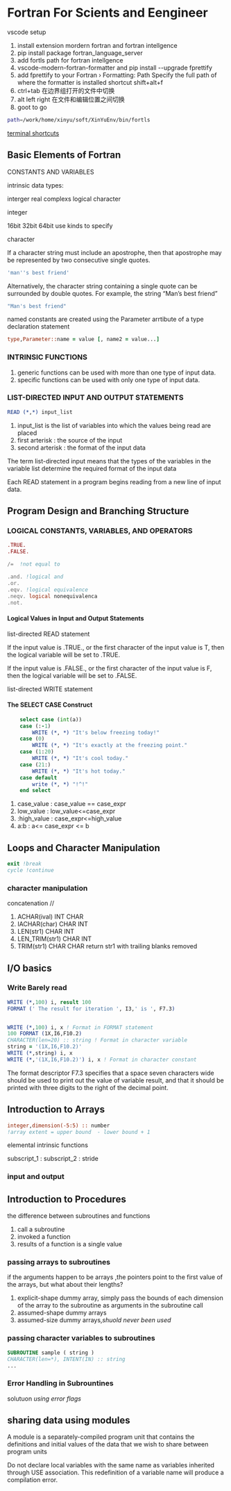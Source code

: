 # Fortran For Scients and Eengineer

vscode setup

1. install extension mordern fortran and fortran intellgence
2. pip install package fortran_language_server
3. add fortls path  for  fortran intellgence
4. vscode-modern-fortran-formatter and pip install --upgrade fprettify
5. add fprettify to your Fortran › Formatting: Path Specify the full path of where the formatter is installed shortcut shift+alt+f
6. ctrl+tab 在边界组打开的文件中切换
7. alt left right 在文件和编辑位置之间切换
8. goot to go

```bash
path=/work/home/xinyu/soft/XinYuEnv/bin/fortls
```

[terminal shortcuts](https://blog.csdn.net/chenh297/article/details/80076437)

## Basic Elements of Fortran

CONSTANTS AND VARIABLES

intrinsic data types:

interger real complexs logical character

integer

16bit 32bit 64bit use kinds to specify

character

If a character string must include an apostrophe, then that apostrophe may be represented by two consecutive single quotes.

```fortran
'man''s best friend'
```

Alternatively, the character string containing a single quote can be surrounded by double quotes. For example, the string “Man’s best friend”

```fortran
"Man's best friend"
```

named constants are created using the Parameter arrtibute of a type declaration statement

```fortran
type,Parameter::name = value [, name2 = value...]
```

### INTRINSIC FUNCTIONS

1. generic functions can be used with more than one type of input data.
2. specific functions can be used with only one type of input data.

### LIST-DIRECTED INPUT AND OUTPUT STATEMENTS

```fortran
READ (*,*) input_list
```

1. input_list is the list of variables into which the values being read are placed
2. first arterisk : the source of the input
3. second arterisk : the format of the input data

The term list-directed input means that the types of the variables in the variable list determine the required format of the input data

Each READ statement in a program begins reading from a new line of input data.

## Program Design and Branching Structure

### LOGICAL CONSTANTS, VARIABLES, AND OPERATORS

```fortran
.TRUE.
.FALSE.

/=  !not equal to
```

```fortran
.and. !logical and
.or. 
.eqv. !logical equivalence
.neqv. logical nonequivalenca
.not.
```

#### Logical Values in Input and Output Statements

list-directed READ statement

If the input value is .TRUE., or the first character of the input value is T, then the logical variable will be set to .TRUE.

If the input value is .FALSE., or the first character of the input value is F, then the logical variable will be set to .FALSE.

list-directed WRITE statement

#### The SELECT CASE Construct

```fortran
    select case (int(a))
    case (:-1)
        WRITE (*, *) "It's below freezing today!"
    case (0)
        WRITE (*, *) "It's exactly at the freezing point."
    case (1:20)
        WRITE (*, *) "It's cool today."
    case (21:)
        WRITE (*, *) "It's hot today."
    case default
        write (*, *) "!^!"
    end select
```

1. case_value : case_value == case_expr
2. low_value : low_value<=case_expr
3. :high_value : case_expr<=high_value
4. a:b : a<= case_expr <= b

## Loops and Character Manipulation

```fortran
exit !break
cycle !continue
```

### character manipulation

concatenation //

1. ACHAR(ival) INT CHAR
2. IACHAR(char) CHAR INT
3. LEN(str1) CHAR INT
4. LEN_TRIM(str1) CHAR INT
5. TRIM(str1) CHAR CHAR return str1 with trailing blanks removed

## I/O basics

### Write   Barely read

```fortran
WRITE (*,100) i, result 100 
FORMAT (' The result for iteration ', I3,' is ', F7.3)


WRITE (*,100) i, x ! Format in FORMAT statement 
100 FORMAT (1X,I6,F10.2) 
CHARACTER(len=20) :: string ! Format in character variable 
string = '(1X,I6,F10.2)' 
WRITE (*,string) i, x 
WRITE (*,'(1X,I6,F10.2)') i, x ! Format in character constant
```

The format descriptor F7.3 specifies that a space seven characters wide should be used to print out the value of variable result, and that it should be printed with three digits to the right of the decimal point.

## Introduction to Arrays

```fortran
integer,dimension(-5:5) :: number
!array extent = upper bound  - lower bound + 1
```

elemental intrinsic functions

subscript_1 : subscript_2 : stride

### input and output

## Introduction to Procedures

the difference between subroutines and functions

1. call a subroutine
2. invoked a function
3. results of a function is a single value

### passing arrays to subroutines

if the arguments happen to be arrays ,the pointers point to the first value of the arrays, but what about their lengths?

1. explicit-shape dummy array, simply pass the bounds of each dimension of the array to the subroutine as arguments in the subroutine call
2. assumed-shape dummy arrays
3. assumed-size dummy arrays,*shuold never been used*

### passing character variables to subroutines

```fortran
SUBROUTINE sample ( string ) 
CHARACTER(len=*), INTENT(IN) :: string 
...
```

### Error Handling in Subrountines

solutuon *using error flags*

## sharing data using modules

A module is a separately-compiled program unit that contains the definitions and initial values of the data that we wish to share between program units

Do not declare local variables with the same name as variables inherited through USE association. This redefinition of a variable name will produce a compilation error.
